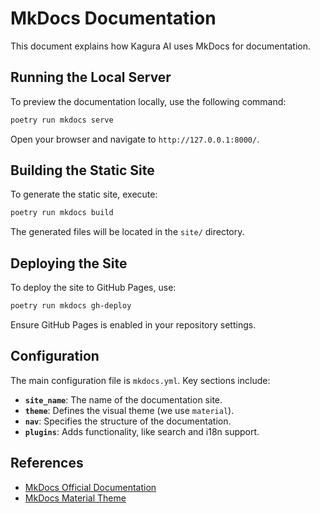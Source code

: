 # MkDocs Documentation

This document explains how Kagura AI uses MkDocs for documentation.

## Running the Local Server

To preview the documentation locally, use the following command:

```bash
poetry run mkdocs serve
```

Open your browser and navigate to `http://127.0.0.1:8000/`.

## Building the Static Site

To generate the static site, execute:

```bash
poetry run mkdocs build
```

The generated files will be located in the `site/` directory.

## Deploying the Site

To deploy the site to GitHub Pages, use:

```bash
poetry run mkdocs gh-deploy
```

Ensure GitHub Pages is enabled in your repository settings.

## Configuration

The main configuration file is `mkdocs.yml`. Key sections include:

- **`site_name`**: The name of the documentation site.
- **`theme`**: Defines the visual theme (we use `material`).
- **`nav`**: Specifies the structure of the documentation.
- **`plugins`**: Adds functionality, like search and i18n support.

## References

- [MkDocs Official Documentation](https://www.mkdocs.org/)
- [MkDocs Material Theme](https://squidfunk.github.io/mkdocs-material/)
